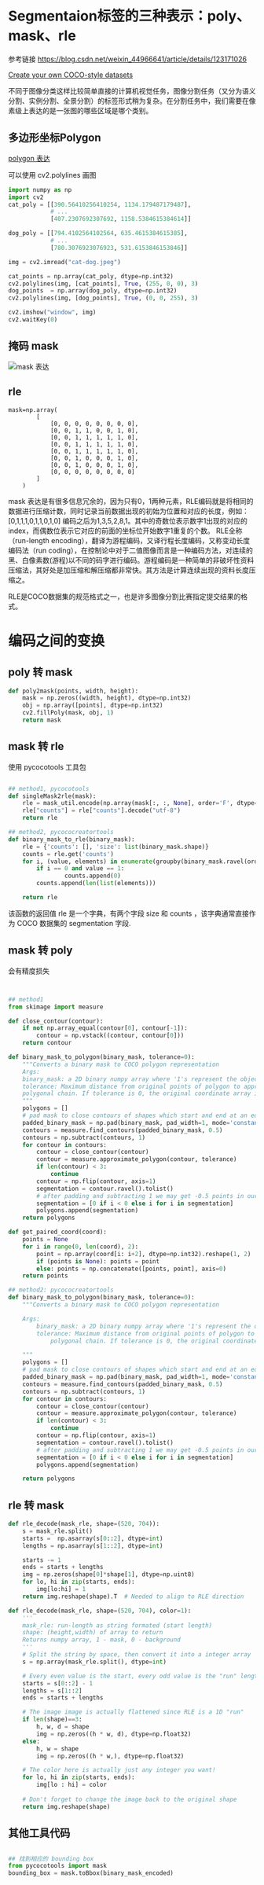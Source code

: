 # Segmentaion标签的三种表示：poly、mask、rle
参考链接 https://blog.csdn.net/weixin_44966641/article/details/123171026

[Create your own COCO-style datasets](https://patrickwasp.com/create-your-own-coco-style-dataset/)

不同于图像分类这样比较简单直接的计算机视觉任务，图像分割任务（又分为语义分割、实例分割、全景分割）的标签形式稍为复杂。在分割任务中，我们需要在像素级上表达的是一张图的哪些区域是哪个类别。

## 多边形坐标Polygon
[polygon 表达](https://github.com/RessCris2/cv_info/blob/main/imgs/poly.jpg)

可以使用 cv2.polylines 画图
```python
import numpy as np
import cv2
cat_poly = [[390.56410256410254, 1134.179487179487], 
            # ...
            [407.2307692307692, 1158.5384615384614]]

dog_poly = [[794.4102564102564, 635.4615384615385], 
            # ...
            [780.3076923076923, 531.6153846153846]]

img = cv2.imread("cat-dog.jpeg")

cat_points = np.array(cat_poly, dtype=np.int32)
cv2.polylines(img, [cat_points], True, (255, 0, 0), 3)
dog_points  = np.array(dog_poly, dtype=np.int32)
cv2.polylines(img, [dog_points], True, (0, 0, 255), 3)

cv2.imshow("window", img)
cv2.waitKey(0)


```

## 掩码 mask
![mask 表达](https://github.com/RessCris2/cv_info/blob/main/imgs/poly.jpg)

## rle

```
mask=np.array(
        [
            [0, 0, 0, 0, 0, 0, 0, 0],
            [0, 0, 1, 1, 0, 0, 1, 0],
            [0, 0, 1, 1, 1, 1, 1, 0],
            [0, 0, 1, 1, 1, 1, 1, 0],
            [0, 0, 1, 1, 1, 1, 1, 0],
            [0, 0, 1, 0, 0, 0, 1, 0],
            [0, 0, 1, 0, 0, 0, 1, 0],
            [0, 0, 0, 0, 0, 0, 0, 0]
        ]
    )

```
mask 表达是有很多信息冗余的，因为只有0，1两种元素，RLE编码就是将相同的数据进行压缩计数，同时记录当前数据出现的初始为位置和对应的长度，例如：[0,1,1,1,0,1,1,0,1,0] 编码之后为1,3,5,2,8,1。其中的奇数位表示数字1出现的对应的index，而偶数位表示它对应的前面的坐标位开始数字1重复的个数。
RLE全称（run-length encoding），翻译为游程编码，又译行程长度编码，又称变动长度编码法（run coding），在控制论中对于二值图像而言是一种编码方法，对连续的黑、白像素数(游程)以不同的码字进行编码。游程编码是一种简单的非破坏性资料压缩法，其好处是加压缩和解压缩都非常快。其方法是计算连续出现的资料长度压缩之。

RLE是COCO数据集的规范格式之一，也是许多图像分割比赛指定提交结果的格式。

# 编码之间的变换

## poly 转 mask

```python
def poly2mask(points, width, height):
    mask = np.zeros((width, height), dtype=np.int32)
    obj = np.array([points], dtype=np.int32)
    cv2.fillPoly(mask, obj, 1)
    return mask
```

## mask 转 rle
使用 pycocotools 工具包
```python

## method1, pycocotools
def singleMask2rle(mask):
    rle = mask_util.encode(np.array(mask[:, :, None], order='F', dtype="uint8"))[0]
    rle["counts"] = rle["counts"].decode("utf-8")
    return rle

## method2, pycococreatortools
def binary_mask_to_rle(binary_mask):
    rle = {'counts': [], 'size': list(binary_mask.shape)}
    counts = rle.get('counts')
    for i, (value, elements) in enumerate(groupby(binary_mask.ravel(order='F'))):
        if i == 0 and value == 1:
                counts.append(0)
        counts.append(len(list(elements)))

    return rle
```
该函数的返回值 rle 是一个字典，有两个字段 size 和 counts ，该字典通常直接作为 COCO 数据集的 segmentation 字段.


## mask 转 poly
会有精度损失

```python


## method1 
from skimage import measure

def close_contour(contour):
    if not np.array_equal(contour[0], contour[-1]):
        contour = np.vstack((contour, contour[0]))
    return contour

def binary_mask_to_polygon(binary_mask, tolerance=0):
    """Converts a binary mask to COCO polygon representation
    Args:
    binary_mask: a 2D binary numpy array where '1's represent the object
    tolerance: Maximum distance from original points of polygon to approximated
    polygonal chain. If tolerance is 0, the original coordinate array is returned.
    """
    polygons = []
    # pad mask to close contours of shapes which start and end at an edge
    padded_binary_mask = np.pad(binary_mask, pad_width=1, mode='constant', constant_values=0)
    contours = measure.find_contours(padded_binary_mask, 0.5)
    contours = np.subtract(contours, 1)
    for contour in contours:
        contour = close_contour(contour)
        contour = measure.approximate_polygon(contour, tolerance)
        if len(contour) < 3:
            continue
        contour = np.flip(contour, axis=1)
        segmentation = contour.ravel().tolist()
        # after padding and subtracting 1 we may get -0.5 points in our segmentation
        segmentation = [0 if i < 0 else i for i in segmentation]
        polygons.append(segmentation)
    return polygons

def get_paired_coord(coord):
    points = None
    for i in range(0, len(coord), 2):
        point = np.array(coord[i: i+2], dtype=np.int32).reshape(1, 2)
        if (points is None): points = point
        else: points = np.concatenate([points, point], axis=0)
    return points

## method2: pycococreatortools
def binary_mask_to_polygon(binary_mask, tolerance=0):
    """Converts a binary mask to COCO polygon representation

    Args:
        binary_mask: a 2D binary numpy array where '1's represent the object
        tolerance: Maximum distance from original points of polygon to approximated
            polygonal chain. If tolerance is 0, the original coordinate array is returned.

    """
    polygons = []
    # pad mask to close contours of shapes which start and end at an edge
    padded_binary_mask = np.pad(binary_mask, pad_width=1, mode='constant', constant_values=0)
    contours = measure.find_contours(padded_binary_mask, 0.5)
    contours = np.subtract(contours, 1)
    for contour in contours:
        contour = close_contour(contour)
        contour = measure.approximate_polygon(contour, tolerance)
        if len(contour) < 3:
            continue
        contour = np.flip(contour, axis=1)
        segmentation = contour.ravel().tolist()
        # after padding and subtracting 1 we may get -0.5 points in our segmentation 
        segmentation = [0 if i < 0 else i for i in segmentation]
        polygons.append(segmentation)

    return polygons
```


## rle 转 mask
```python
def rle_decode(mask_rle, shape=(520, 704)):
    s = mask_rle.split()
    starts =  np.asarray(s[0::2], dtype=int)
    lengths = np.asarray(s[1::2], dtype=int)

    starts -= 1
    ends = starts + lengths
    img = np.zeros(shape[0]*shape[1], dtype=np.uint8)
    for lo, hi in zip(starts, ends):
        img[lo:hi] = 1
    return img.reshape(shape).T  # Needed to align to RLE direction

def rle_decode(mask_rle, shape=(520, 704), color=1):
    '''
    mask_rle: run-length as string formated (start length)
    shape: (height,width) of array to return 
    Returns numpy array, 1 - mask, 0 - background
    '''
    # Split the string by space, then convert it into a integer array
    s = np.array(mask_rle.split(), dtype=int)

    # Every even value is the start, every odd value is the "run" length
    starts = s[0::2] - 1
    lengths = s[1::2]
    ends = starts + lengths

    # The image image is actually flattened since RLE is a 1D "run"
    if len(shape)==3:
        h, w, d = shape
        img = np.zeros((h * w, d), dtype=np.float32)
    else:
        h, w = shape
        img = np.zeros((h * w,), dtype=np.float32)

    # The color here is actually just any integer you want!
    for lo, hi in zip(starts, ends):
        img[lo : hi] = color
        
    # Don't forget to change the image back to the original shape
    return img.reshape(shape)
```

## 其他工具代码
```python

## 找到相应的 bounding box
from pycocotools import mask
bounding_box = mask.toBbox(binary_mask_encoded)
```